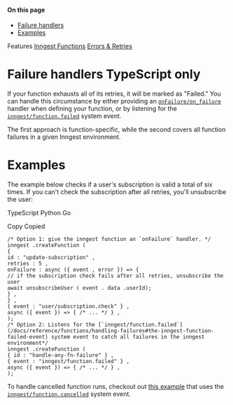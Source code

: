 #### On this page

- [Failure handlers](\docs\features\inngest-functions\error-retries\failure-handlers#failure-handlers)
- [Examples](\docs\features\inngest-functions\error-retries\failure-handlers#examples)

Features [Inngest Functions](\docs\features\inngest-functions) [Errors &amp; Retries](\docs\guides\error-handling)

# Failure handlers TypeScript only

If your function exhausts all of its retries, it will be marked as "Failed." You can handle this circumstance by either providing an [`onFailure/on_failure`](\docs\reference\functions\handling-failures) handler when defining your function, or by listening for the [`inngest/function.failed`](\docs\reference\system-events\inngest-function-failed) system event.

The first approach is function-specific, while the second covers all function failures in a given Inngest environment.

# Examples

The example below checks if a user's subscription is valid a total of six times. If you can't check the subscription after all retries, you'll unsubscribe the user:

TypeScript Python Go

Copy Copied

```
/* Option 1: give the inngest function an `onFailure` handler. */
inngest .createFunction (
{
id : "update-subscription" ,
retries : 5 ,
onFailure : async ({ event , error }) => {
// if the subscription check fails after all retries, unsubscribe the user
await unsubscribeUser ( event . data .userId);
} ,
} ,
{ event : "user/subscription.check" } ,
async ({ event }) => { /* ... */ } ,
);
/* Option 2: Listens for the [`inngest/function.failed`](/docs/reference/functions/handling-failures#the-inngest-function-failed-event) system event to catch all failures in the inngest environment*/
inngest .createFunction (
{ id : "handle-any-fn-failure" } ,
{ event : "inngest/function.failed" } ,
async ({ event }) => { /* ... */ } ,
);
```

To handle cancelled function runs, checkout out [this example](\docs\examples\cleanup-after-function-cancellation) that uses the [`inngest/function.cancelled`](\docs\reference\system-events\inngest-function-cancelled) system event.